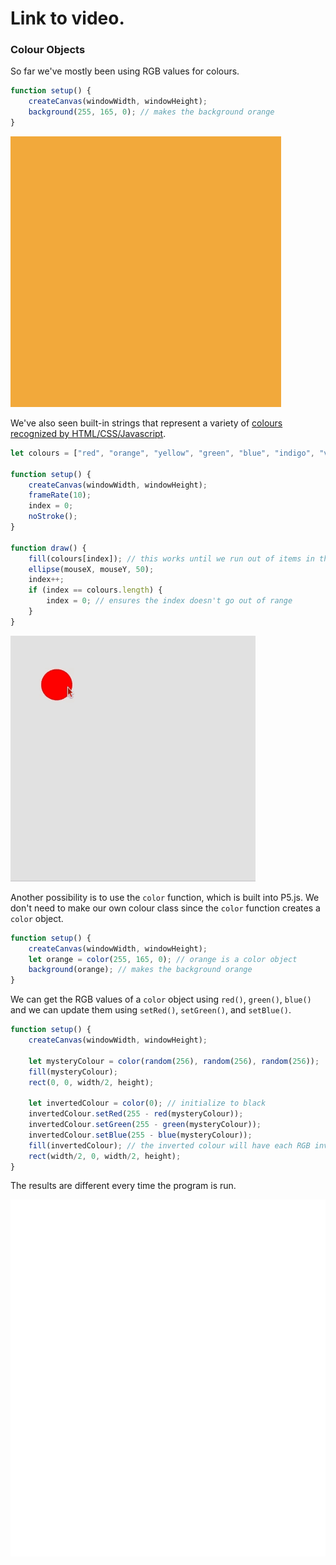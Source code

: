 # Link to video.

### Colour Objects

So far we've mostly been using RGB values for colours.

```javascript
function setup() {
    createCanvas(windowWidth, windowHeight);
    background(255, 165, 0); // makes the background orange
}
```

![](../../Images/background_orange_2.png)

We've also seen built-in strings that represent a variety of [colours recognized by HTML/CSS/Javascript](https://www.w3schools.com/colors/colors_names.asp). 

```js
let colours = ["red", "orange", "yellow", "green", "blue", "indigo", "violet"];

function setup() {
    createCanvas(windowWidth, windowHeight);
    frameRate(10);
    index = 0;
    noStroke();
}

function draw() {
    fill(colours[index]); // this works until we run out of items in the list
    ellipse(mouseX, mouseY, 50);
    index++;
    if (index == colours.length) {
        index = 0; // ensures the index doesn't go out of range
    }
}
```

![](../../Images/rainbow_circles.gif)

Another possibility is to use the `color` function, which is built into P5.js. We don't need to make our own colour class since the `color` function creates a `color` object.

```js
function setup() {
    createCanvas(windowWidth, windowHeight);
    let orange = color(255, 165, 0); // orange is a color object
    background(orange); // makes the background orange
}
```

We can get the RGB values of a `color` object using `red()`, `green()`, `blue()` and we can update them using `setRed()`, `setGreen()`, and `setBlue()`.

```js
function setup() {
    createCanvas(windowWidth, windowHeight);

    let mysteryColour = color(random(256), random(256), random(256)); 
    fill(mysteryColour);
    rect(0, 0, width/2, height);
  
    let invertedColour = color(0); // initialize to black
    invertedColour.setRed(255 - red(mysteryColour));
    invertedColour.setGreen(255 - green(mysteryColour));
    invertedColour.setBlue(255 - blue(mysteryColour));
    fill(invertedColour); // the inverted colour will have each RGB inverted from the mystery colour
    rect(width/2, 0, width/2, height);
}
```

The results are different every time the program is run.

![](../../Images/Inverted_Colours_0.gif)
